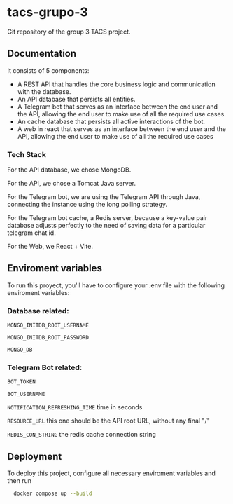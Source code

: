 # tacs-grupo-3
Git repository of the group 3 TACS project.
## Documentation

It consists of 5 components:

* A REST API that handles the core business logic and communication with the database.
* An API database that persists all entities.
* A Telegram bot that serves as an interface between the end user and the API, allowing the end user to make use of all the required use cases.
* An cache database that persists all active interactions of the bot.
* A web in react that serves as an interface between the end user and the API, allowing the end user to make use of all the required use cases

### Tech Stack

For the API database, we chose MongoDB.

For the API, we chose a Tomcat Java server.

For the Telegram bot, we are using the Telegram API through Java, connecting the instance using the long polling strategy.

For the Telegram bot cache, a Redis server, because a key-value pair database adjusts perfectly to the need of saving data for a particular telegram chat id.

For the Web, we React + Vite.

## Enviroment variables

To run this proyect, you'll have to configure your .env file with the following enviroment variables:

### Database related:

`MONGO_INITDB_ROOT_USERNAME`

`MONGO_INITDB_ROOT_PASSWORD`

`MONGO_DB`

### Telegram Bot related:

`BOT_TOKEN`

`BOT_USERNAME`

`NOTIFICATION_REFRESHING_TIME` time in seconds

`RESOURCE_URL` this one should be the API root URL, without any final "/"

`REDIS_CON_STRING` the redis cache connection string

## Deployment

To deploy this project, configure all necessary enviroment variables and then run

```bash
  docker compose up --build
```
